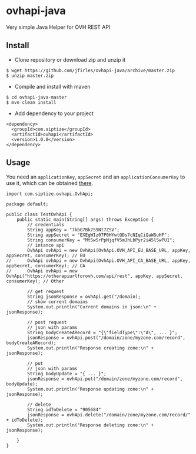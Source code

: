 # ovhapi-java

Very simple Java Helper for OVH REST API

## Install

* Clone repository or download zip and unzip it
```
$ wget https://github.com/jfirles/ovhapi-java/archive/master.zip
$ unzip master.zip
```
* Compile and install with maven
```
$ cd ovhapi-java-master
$ mvn clean install
```
* Add dependency to your project
```
<dependency>
  <groupId>com.siptize</groupId>
  <artifactId>ovhapi</artifactId>
  <version>1.0.0</version>
</dependency>
```

## Usage

You need an `applicationKey`, `appSecret` and an `applicationConsumerKey` to use it, which can be obtained [there](https://eu.api.ovh.com/createApp/).

```
import com.siptize.ovhapi.OvhApi;

package default;

public class TestOvhApi {
	public static main(String[] args) throws Exception {
		// credentials
		String appKey = "7kbG7Bk7S9Nt7ZSV";
		String appSecret = "EXEgWIz07P0HYwtQDs7cNIqCiQaWSuHF";
		String consumerKey = "MtSwSrPpNjqfVSmJhLbPyr2i45lSwPU1";
		// intance api
		OvhApi ovhApi = new OvhApi(OvhApi.OVH_API_EU_BASE_URL, appKey, appSecret, consumerKey); // EU
//		OvhApi ovhApi = new OvhApi(OvhApi.OVH_API_CA_BASE_URL, appKey, appSecret, consumerKey); // CA
//		OvhApi ovhApi = new OvhApi("https://otherapiurlforovh.com/api/rest", appKey, appSecret, consumerKey); // Other

		// get request
		String jsonResponse = ovhApi.get("/domain);
		// show current domains
		System.out.println("Current domains in json:\n" + jsonResponse);

		// post request
		// json with params
		String bodyCreateARecord = "{\"fieldType\":\"A\", ... }";
		jsonResponse = ovhApi.post("/domain/zone/myzone.com/record", bodyCreateARecord);
		System.out.println("Response creating zone:\n" + jsonResponse);

		// put
		// json with params
		String bodyUpdate = "{ ... }";
		jsonResponse = ovhApi.put("/domain/zone/myzone.com/record", bodyUpdate);
		System.out.println("Response updating zone:\n" + jsonResponse);

		// delete
		String idToDelete = "905684"
		jsonResponse = ovhApi.delete("/domain/zone/myzone.com/record/" + idToDelete);
		System.out.println("Response deleting zone:\n" + jsonResponse);
		
	}
}
```
